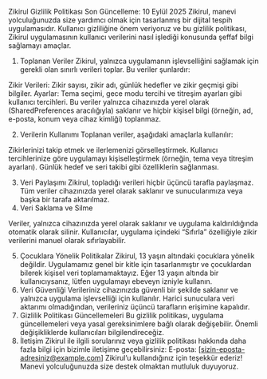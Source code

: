 Zikirul Gizlilik Politikası
Son Güncelleme: 10 Eylül 2025
Zikirul, manevi yolculuğunuzda size yardımcı olmak için tasarlanmış bir dijital tespih uygulamasıdır. Kullanıcı gizliliğine önem veriyoruz ve bu gizlilik politikası, Zikirul uygulamasının kullanıcı verilerini nasıl işlediği konusunda şeffaf bilgi sağlamayı amaçlar.
1. Toplanan Veriler
Zikirul, yalnızca uygulamanın işlevselliğini sağlamak için gerekli olan sınırlı verileri toplar. Bu veriler şunlardır:

Zikir Verileri: Zikir sayısı, zikir adı, günlük hedefler ve zikir geçmişi gibi bilgiler.
Ayarlar: Tema seçimi, gece modu tercihi ve titreşim ayarları gibi kullanıcı tercihleri.
Bu veriler yalnızca cihazınızda yerel olarak (SharedPreferences aracılığıyla) saklanır ve hiçbir kişisel bilgi (örneğin, ad, e-posta, konum veya cihaz kimliği) toplanmaz.

2. Verilerin Kullanımı
Toplanan veriler, aşağıdaki amaçlarla kullanılır:

Zikirlerinizi takip etmek ve ilerlemenizi görselleştirmek.
Kullanıcı tercihlerinize göre uygulamayı kişiselleştirmek (örneğin, tema veya titreşim ayarları).
Günlük hedef ve seri takibi gibi özelliklerin sağlanması.

3. Veri Paylaşımı
Zikirul, topladığı verileri hiçbir üçüncü tarafla paylaşmaz. Tüm veriler cihazınızda yerel olarak saklanır ve sunucularımıza veya başka bir tarafa aktarılmaz.
4. Veri Saklama ve Silme

Veriler, yalnızca cihazınızda yerel olarak saklanır ve uygulama kaldırıldığında otomatik olarak silinir.
Kullanıcılar, uygulama içindeki “Sıfırla” özelliğiyle zikir verilerini manuel olarak sıfırlayabilir.

5. Çocuklara Yönelik Politikalar
Zikirul, 13 yaşın altındaki çocuklara yönelik değildir. Uygulamamız genel bir kitle için tasarlanmıştır ve çocuklardan bilerek kişisel veri toplamamaktayız. Eğer 13 yaşın altında bir kullanıcıysanız, lütfen uygulamayı ebeveyn izniyle kullanın.
6. Veri Güvenliği
Verileriniz cihazınızda güvenli bir şekilde saklanır ve yalnızca uygulama işlevselliği için kullanılır. Harici sunuculara veri aktarımı olmadığından, verileriniz üçüncü tarafların erişimine kapalıdır.
7. Gizlilik Politikası Güncellemeleri
Bu gizlilik politikası, uygulama güncellemeleri veya yasal gereksinimlere bağlı olarak değişebilir. Önemli değişikliklerde kullanıcıları bilgilendireceğiz.
8. İletişim
Zikirul ile ilgili sorularınız veya gizlilik politikası hakkında daha fazla bilgi için bizimle iletişime geçebilirsiniz:
E-posta: [sizin-eposta-adresiniz@example.com]
Zikirul’u kullandığınız için teşekkür ederiz! Manevi yolculuğunuzda size destek olmaktan mutluluk duyuyoruz.
